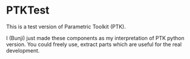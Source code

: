 # PTKTest
This is a test version of Parametric Toolkit (PTK).

I (Bunji) just made these components as my interpretation of PTK python version. 
You could freely use, extract parts which are useful for the real development.
